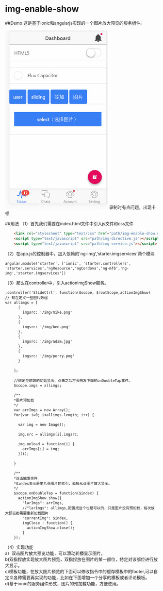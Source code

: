img-enable-show
========================

##Demo
这是基于ionic和angularjs实现的一个图片放大预览的服务组件。

![alt tag](/src/img/demo.gif)
录制时有点问题，出现卡顿

##用法
（1）首先我们需要在index.html文件中引入js文件和css文件
```html
    <link rel="stylesheet" type="text/css" href="path/img-enable-show.css">
    <script type="text/javascript" src="path/img-directive.js"></script>
    <script type="text/javascript" src="path/img-service.js"></script>
```
（2）在app.js的控制器中，加入依赖的'ng-img','starter.imgservices'两个模块
```
angular.module('starter', ['ionic', 'starter.controllers', 'starter.services','ngResource','ngCordova','ng-mfb','ng-img','starter.imgservices'])

```

（3）那么在controller中，引入actionImgShow服务。
```
.controller('SlideCtrl', function($scope, $rootScope,actionImgShow)
// 现在定义一些图片数组
var allimgs = [
      {
        imgsrc: '/img/mike.png'
      },
      {
        imgsrc: '/img/ben.png'
      },
      {
        imgsrc: '/img/adam.jpg'
      },
      {
        imgsrc: '/img/perry.png'
      }

    ];

    //绑定至前端的初始显示，点击之后将会触发下面的onDoubleTap事件。
    $scope.imgs = allimgs;

    /**
    *图片预加载
    */
    var arrImgs = new Array();
    for(var i=0; i<allimgs.length; i++) {

      var img = new Image();

      img.src = allimgs[i].imgsrc;

      img.onload = function(i) {
        arrImgs[i] = img;
      }(i);
      
    }

    /**
    *双击触发事件
    *$index表示是第几张图片的索引，直接从该图片放大显示。
    */
    $scope.onDoubleTap = function($index) {
      actionImgShow.show({
        "larImgs": arrImgs,
        //"larImgs": allimgs,配置成这个也是可以的，只是图片没有预加载，每次放大预览都需要重新加载图片 
        "currentImg": $index,
        imgClose : function() {
          actionImgShow.close();
        }
    });

```
（4）实现功能           
a）双击图片放大预览功能，可以滑动轮播显示图片。           
b)双指捏放实现放大图片预览，双指捏放在图片的某一部位，特定对该部位进行放大显示。                
c)模板功能，在放大图片预览的下面可以修改指令中的缓存模板中的footer,可以自定义各种需要再实现的功能，比如在下面增加一个分享的模板或者评论模板。       
d)基于ionic的服务组件形式，图片的预加载功能，方便使用。        







